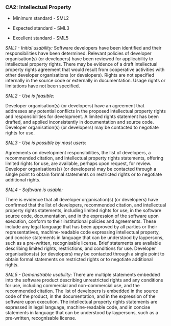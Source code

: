 ### CA2: Intellectual Property

-   Minimum standard - SML2

-   Expected standard - SML3

-   Excellent standard - SML5

*SML1 - Initial usability:* Software developers have been identified and
their responsibilities have been determined. Relevant policies of
developer organisation(s) (or developers) have been reviewed for
applicability to intellectual property rights. There may be evidence of
a draft intellectual property rights agreement that would result from
cooperative activities with other developer organisations (or
developers). Rights are not specified internally in the source code or
externally in documentation. Usage rights or limitations have not been
specified.

*SML2 - Use is feasible:*

Developer organisation(s) (or developers) have an agreement that
addresses any potential conflicts in the proposed intellectual property
rights and responsibilities for development. A limited rights statement
has been drafted, and applied inconsistently in documentation and source
code. Developer organisation(s) (or developers) may be contacted to
negotiate rights for use.

*SML3 - Use is possible by most users:*

Agreements on development responsibilities, the list of developers, a
recommended citation, and intellectual property rights statements,
offering limited rights for use, are available, perhaps upon request,
for review. Developer organisations(s) (or developers) may be contacted
through a single point to obtain formal statements on restricted rights
or to negotiate additional rights.

*SML4 - Software is usable:*

There is evidence that all developer organisation(s) (or developers)
have confirmed that the list of developers, recommended citation, and
intellectual property rights statements, including limited rights for
use, in the software source code, documentation, and in the expression
of the software upon execution, conform to their institutional policies
and agreements. These include any legal language that has been approved
by all parties or their representatives, machine-readable code
expressing intellectual property, and concise statements in language
that can be understood by laypersons, such as a pre-written,
recognisable license. Brief statements are available describing limited
rights, restrictions, and conditions for use. Developer organisations(s)
(or developers) may be contacted through a single point to obtain formal
statements on restricted rights or to negotiate additional rights.

*SML5 - Demonstrable usability:* There are multiple statements embedded
into the software product describing unrestricted rights and any
conditions for use, including commercial and non-commercial use, and the
recommended citation. The list of developers is embedded in the source
code of the product, in the documentation, and in the expression of the
software upon execution. The intellectual property rights statements are
expressed in legal language, machine-readable code, and in concise
statements in language that can be understood by laypersons, such as a
pre-written, recognisable license.
